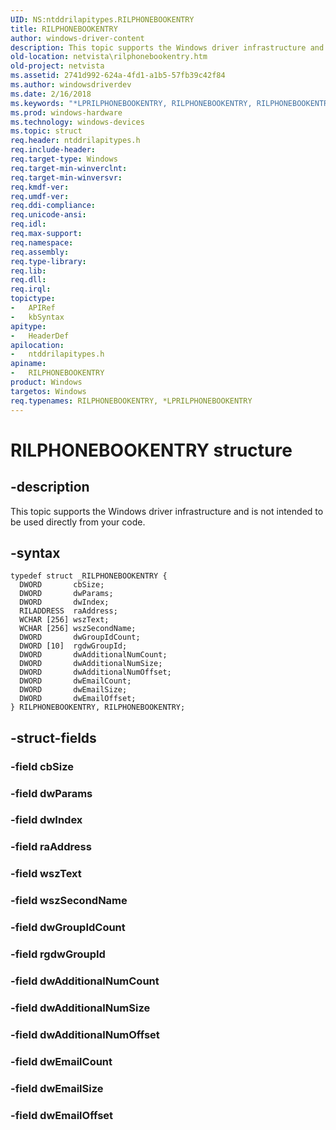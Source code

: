 ```yaml
---
UID: NS:ntddrilapitypes.RILPHONEBOOKENTRY
title: RILPHONEBOOKENTRY
author: windows-driver-content
description: This topic supports the Windows driver infrastructure and is not intended to be used directly from your code.
old-location: netvista\rilphonebookentry.htm
old-project: netvista
ms.assetid: 2741d992-624a-4fd1-a1b5-57fb39c42f84
ms.author: windowsdriverdev
ms.date: 2/16/2018
ms.keywords: "*LPRILPHONEBOOKENTRY, RILPHONEBOOKENTRY, RILPHONEBOOKENTRY structure [Network Drivers Starting with Windows Vista], netvista.rilphonebookentry, ntddrilapitypes/RILPHONEBOOKENTRY"
ms.prod: windows-hardware
ms.technology: windows-devices
ms.topic: struct
req.header: ntddrilapitypes.h
req.include-header: 
req.target-type: Windows
req.target-min-winverclnt: 
req.target-min-winversvr: 
req.kmdf-ver: 
req.umdf-ver: 
req.ddi-compliance: 
req.unicode-ansi: 
req.idl: 
req.max-support: 
req.namespace: 
req.assembly: 
req.type-library: 
req.lib: 
req.dll: 
req.irql: 
topictype:
-	APIRef
-	kbSyntax
apitype:
-	HeaderDef
apilocation:
-	ntddrilapitypes.h
apiname:
-	RILPHONEBOOKENTRY
product: Windows
targetos: Windows
req.typenames: RILPHONEBOOKENTRY, *LPRILPHONEBOOKENTRY
---
```


# RILPHONEBOOKENTRY structure


## -description


This topic supports the Windows driver infrastructure and is not intended to be used directly from your code.


## -syntax


````
typedef struct _RILPHONEBOOKENTRY {
  DWORD       cbSize;
  DWORD       dwParams;
  DWORD       dwIndex;
  RILADDRESS  raAddress;
  WCHAR [256] wszText;
  WCHAR [256] wszSecondName;
  DWORD       dwGroupIdCount;
  DWORD [10]  rgdwGroupId;
  DWORD       dwAdditionalNumCount;
  DWORD       dwAdditionalNumSize;
  DWORD       dwAdditionalNumOffset;
  DWORD       dwEmailCount;
  DWORD       dwEmailSize;
  DWORD       dwEmailOffset;
} RILPHONEBOOKENTRY, RILPHONEBOOKENTRY;
````


## -struct-fields




### -field cbSize


### -field dwParams


### -field dwIndex


### -field raAddress


### -field wszText


### -field wszSecondName


### -field dwGroupIdCount


### -field rgdwGroupId


### -field dwAdditionalNumCount


### -field dwAdditionalNumSize


### -field dwAdditionalNumOffset


### -field dwEmailCount


### -field dwEmailSize


### -field dwEmailOffset

